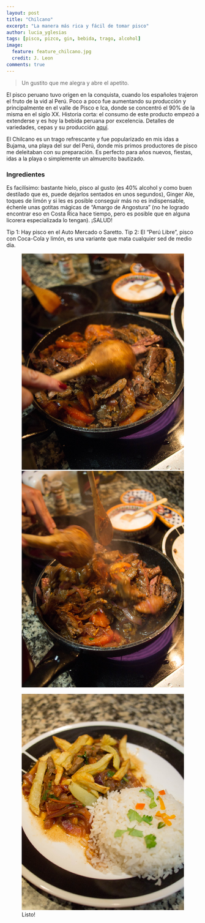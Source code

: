 ```yaml
---
layout: post
title: "Chilcano"
excerpt: "La manera más rica y fácil de tomar pisco"
author: lucia_yglesias
tags: [pisco, pizco, gin, bebida, trago, alcohol]
image:
  feature: feature_chilcano.jpg
  credit: J. Leon
comments: true
---
```

> Un gustito que me alegra y abre el apetito.

El pisco peruano tuvo origen en la conquista, cuando los españoles trajeron el fruto de la vid al Perú. Poco a poco fue aumentando su producción y principalmente en el valle de Pisco e Ica, donde se concentró el 90% de la misma en el siglo XX. Historia corta: el consumo de este producto empezó a extenderse y es hoy la bebida peruana por excelencia. Detalles de variedades, cepas y su producción <a href="http://museodelpisco.org/espanol/todo-sobre-el-pisco/" target="_blank">aquí</a>.
 
El Chilcano es un trago refrescante y fue popularizado en mis idas a Bujama, una playa del sur del Perú, donde mis primos productores de pisco me deleitaban con su preparación. Es perfecto para años nuevos, fiestas, idas a la playa o simplemente un almuercito bautizado.

### Ingredientes

Es facilísimo: bastante hielo, pisco al gusto (es 40% alcohol y como buen destilado que es, puede dejarlos sentados en unos segundos), Ginger Ale, toques de limón y si les es posible conseguir más no es indispensable, échenle unas gotitas mágicas de “Amargo de Angostura” (no he logrado encontrar eso en Costa Rica hace tiempo, pero es posible que en alguna licorera especializada lo tengan). ¡SALUD!
 
Tip 1: Hay pisco en el Auto Mercado o Saretto.
Tip 2: El “Perú Libre”, pisco con Coca-Cola y limón, es una variante que mata cualquier sed de medio día.

<figure class="half">
    <a href="/images/post_lomito_sarten_1.jpg"><img src="/images/post_lomito_sarten_1.jpg"></a>
    <a href="/images/post_lomito_sarten_2.jpg"><img src="/images/post_lomito_sarten_2.jpg"></a>
</figure>


<figure>
    <a href="/images/post_lomito_final_2.jpg"><img src="/images/post_lomito_final_2.jpg"></a>
    <figcaption>Listo!</figcaption>
</figure>


